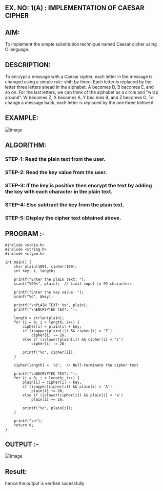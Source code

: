 ## EX. NO: 1(A) : IMPLEMENTATION OF CAESAR CIPHER

## AIM:

To implement the simple substitution technique named Caesar cipher using C language.

## DESCRIPTION:

To encrypt a message with a Caesar cipher, each letter in the message is changed using a simple rule: shift by three. Each letter is replaced by the letter three letters ahead in the alphabet. A becomes D, B becomes E, and so on. For the last letters, we can think of the
alphabet as a circle and "wrap around". W becomes Z, X becomes A, Y bec mes B, and Z
becomes C. To change a message back, each letter is replaced by the one three before it.

## EXAMPLE:



![image](https://github.com/Hemamanigandan/CNS/assets/149653568/eb9c6c43-8c80-4cdd-b9d4-91705a311c79)


## ALGORITHM:

### STEP-1: Read the plain text from the user.
### STEP-2: Read the key value from the user.
### STEP-3: If the key is positive then encrypt the text by adding the key with each character in the plain text.
### STEP-4: Else subtract the key from the plain text.
### STEP-5: Display the cipher text obtained above.


## PROGRAM :-
```
#include <stdio.h>
#include <string.h>
#include <ctype.h>

int main() {
    char plain[100], cipher[100];
    int key, i, length;

    printf("Enter the plain text: ");
    scanf("%99s", plain);  // Limit input to 99 characters

    printf("Enter the key value: ");
    scanf("%d", &key);

    printf("\nPLAIN TEXT: %s", plain);
    printf("\nENCRYPTED TEXT: ");
    
    length = strlen(plain);
    for (i = 0; i < length; i++) {
        cipher[i] = plain[i] + key;
        if (isupper(plain[i]) && cipher[i] > 'Z')
            cipher[i] -= 26;
        else if (islower(plain[i]) && cipher[i] > 'z')
            cipher[i] -= 26;
        
        printf("%c", cipher[i]);
    }
    
    cipher[length] = '\0';  // Null-terminate the cipher text

    printf("\nDECRYPTED TEXT: ");
    for (i = 0; i < length; i++) {
        plain[i] = cipher[i] - key;
        if (isupper(cipher[i]) && plain[i] < 'A')
            plain[i] += 26;
        else if (islower(cipher[i]) && plain[i] < 'a')
            plain[i] += 26;
        
        printf("%c", plain[i]);
    }

    printf("\n");
    return 0;
}
```




## OUTPUT :-
![image](https://github.com/user-attachments/assets/8a7b29c3-9b62-4864-9a54-d07eb2d0e31b)

## Result:
hence the output is verified sucessfully
